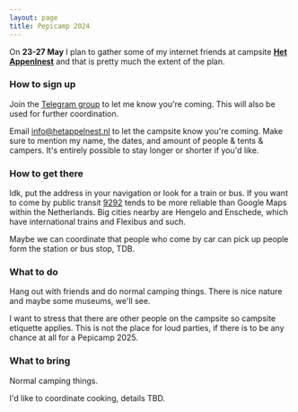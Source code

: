 ```yaml
---
layout: page
title: Pepicamp 2024
---
```


On **23-27 May** I plan to gather some of my internet friends at campsite [**Het Appenlnest**](https://hetappelnest.nl/) and that is pretty much the extent of the plan.

### How to sign up

Join the [Telegram group](https://t.me/+X6zMWIetcGs3MTI8) to let me know you're coming. This will also be used for further coordination.

Email [info@hetappelnest.nl](mailto:info@hetappelnest.nl) to let the campsite know you're coming. Make sure to mention my name, the dates, and amount of people & tents & campers. It's entirely possible to stay longer or shorter if you'd like.

### How to get there

Idk, put the address in your navigation or look for a train or bus. If you want to come by public transit [9292](https://9292.nl/) tends to be more reliable than Google Maps within the Netherlands. Big cities nearby are Hengelo and Enschede, which have international trains and Flexibus and such.

Maybe we can coordinate that people who come by car can pick up people form the station or bus stop, TDB.

### What to do

Hang out with friends and do normal camping things. There is nice nature and maybe some museums, we'll see.

I want to stress that there are other people on the campsite so campsite etiquette applies. This is not the place for loud parties, if there is to be any chance at all for a Pepicamp 2025.

### What to bring

Normal camping things.

I'd like to coordinate cooking, details TBD.